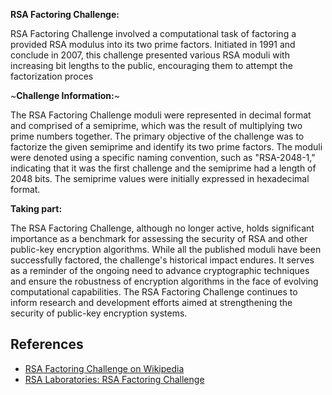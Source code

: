 **RSA Factoring Challenge:**

RSA Factoring Challenge involved a computational task of factoring a provided RSA modulus into its two prime factors. Initiated in 1991 and conclude  in 2007, this challenge presented various RSA moduli with increasing bit lengths to the public, encouraging them to attempt the factorization proces

~**Challenge Information:**~

The RSA Factoring Challenge moduli were represented in decimal format and comprised of a semiprime, which was the result of multiplying two prime numbers together. The primary objective of the challenge was to factorize the given semiprime and identify its two prime factors. The moduli were denoted using a specific naming convention, such as "RSA-2048-1," indicating that it was the first challenge and the semiprime had a length of 2048 bits. The semiprime values were initially expressed in hexadecimal format.

**Taking part:**

The RSA Factoring Challenge, although no longer active, holds significant importance as a benchmark for assessing the security of RSA and other public-key encryption algorithms. While all the published moduli have been successfully factored, the challenge's historical impact endures. It serves as a reminder of the ongoing need to advance cryptographic techniques and ensure the robustness of encryption algorithms in the face of evolving computational capabilities. The RSA Factoring Challenge continues to inform research and development efforts aimed at strengthening the security of public-key encryption systems.

## References

- [RSA Factoring Challenge on Wikipedia](https://en.wikipedia.org/wiki/RSA_Factoring_Challenge)
- [RSA Laboratories: RSA Factoring Challenge](https://www.rsa.com/rsalabs/node.asp?id=2093)
